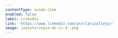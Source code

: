 ```yaml
---
contentType: aside-item
enabled: false
label: Linkedin
link: 'https://www.linkedin.com/in/claricallejo/'
image: /assets/copia-de-cc-4-.png
---
```


